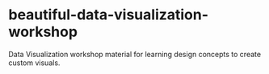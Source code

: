 # beautiful-data-visualization-workshop
Data Visualization workshop material for learning design concepts to create custom visuals. 

